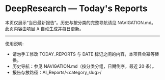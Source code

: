 # DeepResearch — Today's Reports

本页仅展示“当日最新报告”。历史与按分类的完整导航请见 NAVIGATION.md。此页内容由项目 A 自动生成并每日更新。

---

使用说明:
- 请勿手工修改 TODAY_REPORTS 与 DATE 标记之间的内容，本项目会幂等替换。
- 历史导航：参见 NAVIGATION.md（按分类分组，日期倒序，最近 20 条）。
- 报告存放路径：AI_Reports/<category_slug>/<title>-<date>--v<edition>.md

---

相关文档:
- NAVIGATION.md
- PROJECT_OVERVIEW.md

---

<!-- BEGIN TODAY_REPORTS -->
## 最新报告
- [中国正规划对1颗小行星实施高速撞击 - 2025-09-06](AI_Reports/ke-xue-yu-tai-kong/zhong-guo-zheng-gui-hua-dui-1ke-xiao-xing-xing-shi-shi-gao-su-zhuang-ji-2025-09-06--v1.md) (v1) [来源](https://www.baidu.com/s?wd=%E4%B8%AD%E5%9B%BD%E6%AD%A3%E8%A7%84%E5%88%92%E5%AF%B91%E9%A2%97%E5%B0%8F%E8%A1%8C%E6%98%9F%E5%AE%9E%E6%96%BD%E9%AB%98%E9%80%9F%E6%92%9E%E5%87%BB&sa=fyb_news&rsv_dl=fyb_news)
- [最快女护士被解聘或调岗？医院回应 - 2025-09-06](AI_Reports/she-hui-yu-fa-zhi/zui-kuai-nu-hu-shi-bei-jie-pin-huo-diao-gang-yi-yuan-hui-ying-2025-09-06--v1.md) (v1) [来源](https://www.baidu.com/s?wd=%E6%9C%80%E5%BF%AB%E5%A5%B3%E6%8A%A4%E5%A3%AB%E8%A2%AB%E8%A7%A3%E8%81%98%E6%88%96%E8%B0%83%E5%B2%97%EF%BC%9F%E5%8C%BB%E9%99%A2%E5%9B%9E%E5%BA%94&sa=fyb_news&rsv_dl=fyb_news)
- [江苏、江西省委书记等带头捐款 - 2025-09-06](AI_Reports/shi-zheng-yu-guo-ji/jiang-su-jiang-xi-sheng-wei-shu-ji-deng-dai-tou-juan-kuan-2025-09-06--v1.md) (v1) [来源](https://www.baidu.com/s?wd=%E6%B1%9F%E8%8B%8F%E3%80%81%E6%B1%9F%E8%A5%BF%E7%9C%81%E5%A7%94%E4%B9%A6%E8%AE%B0%E7%AD%89%E5%B8%A6%E5%A4%B4%E6%8D%90%E6%AC%BE&sa=fyb_news&rsv_dl=fyb_news)
- [九三阅兵上这些旗帜令人心潮澎湃 - 2025-09-06](AI_Reports/shi-zheng-yu-guo-ji/jiu-san-yue-bing-shang-zhe-xie-qi-zhi-ling-ren-xin-chao-peng-pai-2025-09-06--v1.md) (v1) [来源](https://www.baidu.com/s?wd=%E4%B9%9D%E4%B8%89%E9%98%85%E5%85%B5%E4%B8%8A%E8%BF%99%E4%BA%9B%E6%97%97%E5%B8%9C%E4%BB%A4%E4%BA%BA%E5%BF%83%E6%BD%AE%E6%BE%8E%E6%B9%83&sa=fyb_news&rsv_dl=fyb_news)
- [美国拘捕约300名韩国人 - 2025-09-06](AI_Reports/shi-zheng-yu-guo-ji/mei-guo-ju-bu-yue-300ming-han-guo-ren-2025-09-06--v1.md) (v1) [来源](https://www.baidu.com/s?wd=%E7%BE%8E%E5%9B%BD%E6%8B%98%E6%8D%95%E7%BA%A6300%E5%90%8D%E9%9F%A9%E5%9B%BD%E4%BA%BA&sa=fyb_news&rsv_dl=fyb_news)
- [习近平鲜明宣示这8个字 - 2025-09-06](AI_Reports/shi-zheng-yu-guo-ji/xi-jin-ping-xian-ming-xuan-shi-zhe-8ge-zi-2025-09-06--v1.md) (v1) [来源](https://www.baidu.com/s?wd=%E4%B9%A0%E8%BF%91%E5%B9%B3%E9%B2%9C%E6%98%8E%E5%AE%A3%E7%A4%BA%E8%BF%998%E4%B8%AA%E5%AD%97&sa=fyb_news&rsv_dl=fyb_news)
- [球还没开踢 友谊的小船已经翻了 - 2025-09-06](AI_Reports/ti-yu-yu-sai-shi/qiu-huan-mei-kai-ti-you-yi-de-xiao-chuan-yi-jing-fan-liao-2025-09-06--v1.md) (v1) [来源](https://www.baidu.com/s?wd=%E7%90%83%E8%BF%98%E6%B2%A1%E5%BC%80%E8%B8%A2+%E5%8F%8B%E8%B0%8A%E7%9A%84%E5%B0%8F%E8%88%B9%E5%B7%B2%E7%BB%8F%E7%BF%BB%E4%BA%86&sa=fyb_news&rsv_dl=fyb_news)
- [目之所及皆是自豪模样 - 2025-09-06](AI_Reports/wei-fen-lei/mu-zhi-suo-ji-jie-shi-zi-hao-mo-yang-2025-09-06--v1.md) (v1) [来源](https://www.baidu.com/s?wd=%E7%9B%AE%E4%B9%8B%E6%89%80%E5%8F%8A%E7%9A%86%E6%98%AF%E8%87%AA%E8%B1%AA%E6%A8%A1%E6%A0%B7&sa=fyb_news&rsv_dl=fyb_news)
<!-- END TODAY_REPORTS -->
